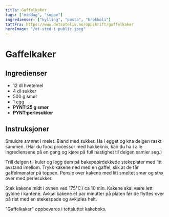 ```yaml
---
title: Gaffelkaker
tags: ["middag", "suppe"]
ingredienser: ["kylling", "pasta", "brokkoli"]
tattFra: https://www.detsoteliv.no/oppskrift/gaffelkaker
heroImage: "/et-sted-i-public.jpeg"
---
```


# Gaffelkaker

## Ingredienser

- 12 dl hvetemel
- 4 dl sukker
- 500 g smør
- 1 egg
- **PYNT:25 g smør**
- **PYNT:perlesukker**

## Instruksjoner

Smuldre smøret i melet. Bland med sukker. Ha i egget og kna deigen raskt sammen. (Har du food processor med hakkekniv, kan du ha i alle ingrediensene på en gang og kjøre på full hastighet til deigen samler seg.)

Trill deigen til kuler og legg dem på bakepapirdekkede stekeplater med litt avstand imellom. Trykk kakene ned med en gaffel, slik at de får gaffelmønster på toppen. Pensle over kakene med litt smeltet smør og strø over med perlesukker.

Stek kakene midt i ovnen ved 175°C i ca 10 min. Kakene skal være lett gyldne i kantene. Avkjøl kakene et par minutter på platen før de flyttes over på rist med en stekespade og avkjøles helt.

"Gaffelkaker" oppbevares i tettsluttet kakeboks.
